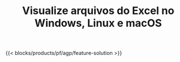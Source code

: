 ﻿---
title: Visualize arquivos do Excel no Windows, Linux e macOS 
url: /pt/viewer
description: Aplicativo e APIs gratuitos para visualizar arquivos XLS, XLSX, XLSB, XLT, XLTX, XLTM, XLSM e ODS
---
{{< blocks/products/pf/agp/feature-solution >}} 

